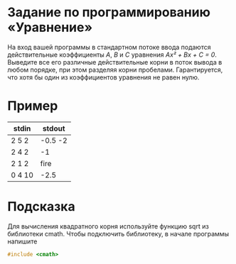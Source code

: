 # Задание по программированию «Уравнение»

На вход вашей программы в стандартном потоке ввода подаются действительные коэффициенты *A*, *B* и *C* уравнения *Ax² + Bx + C = 0*. Выведите все его различные действительные корни в поток вывода в любом порядке, при этом разделяя корни пробелами. Гарантируется, что хотя бы один из коэффициентов уравнения не равен нулю.

# Пример #

**stdin** | **stdout**
--- | --- 
2 5 2 | -0.5 -2
2 4 2 | -1
2 1 2 | fire
0 4 10 | -2.5

# Подсказка #

Для вычисления квадратного корня используйте функцию sqrt из библиотеки cmath. Чтобы подключить библиотеку, в начале программы напишите 

```cpp
#include <cmath>
```
